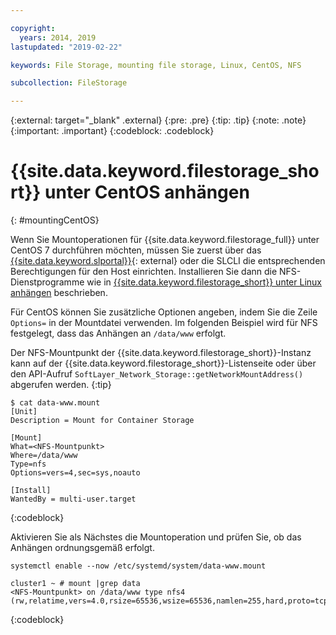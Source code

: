 ```yaml
---

copyright:
  years: 2014, 2019
lastupdated: "2019-02-22"

keywords: File Storage, mounting file storage, Linux, CentOS, NFS

subcollection: FileStorage

---
```

{:external: target="_blank" .external}
{:pre: .pre}
{:tip: .tip}
{:note: .note}
{:important: .important}
{:codeblock: .codeblock}


# {{site.data.keyword.filestorage_short}} unter CentOS anhängen
{: #mountingCentOS}

Wenn Sie Mountoperationen für {{site.data.keyword.filestorage_full}} unter CentOS 7 durchführen möchten, müssen Sie zuerst über das [{{site.data.keyword.slportal}}](https://control.softlayer.com/){: external} oder die SLCLI die entsprechenden Berechtigungen für den Host einrichten. Installieren Sie dann die NFS-Dienstprogramme wie in [{{site.data.keyword.filestorage_short}} unter Linux anhängen](/docs/infrastructure/FileStorage?topic=FileStorage-mountingLinux) beschrieben.

Für CentOS können Sie zusätzliche Optionen angeben, indem Sie die Zeile `Options=` in der Mountdatei verwenden. Im folgenden Beispiel wird für NFS festgelegt, dass das Anhängen an `/data/www` erfolgt.

Der NFS-Mountpunkt der {{site.data.keyword.filestorage_short}}-Instanz kann auf der {{site.data.keyword.filestorage_short}}-Listenseite oder über den API-Aufruf `SoftLayer_Network_Storage::getNetworkMountAddress()` abgerufen werden.
{:tip}

```
$ cat data-www.mount
[Unit]
Description = Mount for Container Storage

[Mount]
What=<NFS-Mountpunkt>
Where=/data/www
Type=nfs
Options=vers=4,sec=sys,noauto

[Install]
WantedBy = multi-user.target
```
{:codeblock}

Aktivieren Sie als Nächstes die Mountoperation und prüfen Sie, ob das Anhängen ordnungsgemäß erfolgt.

```
systemctl enable --now /etc/systemd/system/data-www.mount

cluster1 ~ # mount |grep data
<NFS-Mountpunkt> on /data/www type nfs4 (rw,relatime,vers=4.0,rsize=65536,wsize=65536,namlen=255,hard,proto=tcp,port=0,timeo=600,retrans=2,sec=sys,clientaddr=10.81.x.x,local_lock=none,addr=10.1.x.x)
```
{:codeblock}
